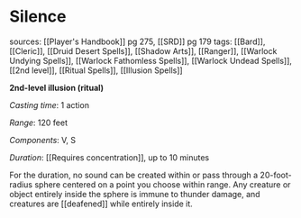 # Silence
sources: [[Player's Handbook]] pg 275, [[SRD]] pg 179
tags: [[Bard]], [[Cleric]], [[Druid Desert Spells]], [[Shadow Arts]], [[Ranger]], [[Warlock Undying Spells]], [[Warlock Fathomless Spells]], [[Warlock Undead Spells]], [[2nd level]], [[Ritual Spells]], [[Illusion Spells]]

**2nd-level illusion (ritual)**

*Casting time*: 1 action

*Range*: 120 feet

*Components*: V, S

*Duration*: [[Requires concentration]], up to 10 minutes

For the duration, no sound can be created within or pass through a 20-foot-radius sphere centered on a point you choose within range. Any creature or object entirely inside the sphere is immune to thunder damage, and creatures are [[deafened]] while entirely inside it.
